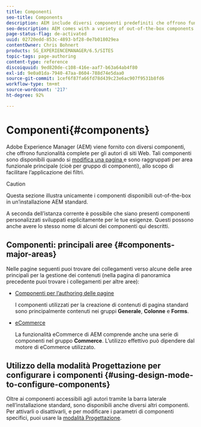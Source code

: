 ```yaml
---
title: Componenti
seo-title: Components
description: AEM include diversi componenti predefiniti che offrono funzionalità complete per gli autori di siti web.
seo-description: AEM comes with a variety of out-of-the-box components that provide comprehensive functionality for website authors.
page-status-flag: de-activated
uuid: 02720edd-853c-4893-bf28-0e7b018029ea
contentOwner: Chris Bohnert
products: SG_EXPERIENCEMANAGER/6.5/SITES
topic-tags: page-authoring
content-type: reference
discoiquuid: 9ed820de-c108-416e-aaf7-b63a64ab4f80
exl-id: 9e0a01da-7940-47aa-8604-788d74e5daa0
source-git-commit: 1cef6f87fa66fd78d439c23e6ac907f9531b8fd6
workflow-type: tm+mt
source-wordcount: '217'
ht-degree: 92%

---
```


# Componenti{#components}

Adobe Experience Manager (AEM) viene fornito con diversi componenti, che offrono funzionalità complete per gli autori di siti Web. Tali componenti sono disponibili quando si [modifica una pagina ](/help/sites-classic-ui-authoring/classic-page-author-edit-content.md) e sono raggruppati per area funzionale principale (cioè per gruppo di componenti), allo scopo di facilitare l’applicazione dei filtri.

>[!CAUTION]
>
>Questa sezione illustra unicamente i componenti disponibili out-of-the-box in un’installazione AEM standard.
>
>A seconda dell’istanza corrente è possibile che siano presenti componenti personalizzati sviluppati esplicitamente per le tue esigenze. Questi possono anche avere lo stesso nome di alcuni dei componenti qui descritti.

## Componenti: principali aree {#components-major-areas}

Nelle pagine seguenti puoi trovare dei collegamenti verso alcune delle aree principali per la gestione dei contenuti (nella pagina di panoramica precedente puoi trovare i collegamenti per altre aree): 

* [Componenti per l’authoring delle pagine](/help/sites-classic-ui-authoring/classic-page-author-edit-mode.md)

   I componenti utilizzati per la creazione di contenuti di pagina standard sono principalmente contenuti nei gruppi **Generale**, **Colonne** e **Forms**.

* [eCommerce](/help/commerce/cif-classic/administering/ecommerce.md)

   La funzionalità eCommerce di AEM comprende anche una serie di componenti nel gruppo **Commerce**. L’utilizzo effettivo può dipendere dal motore di eCommerce utilizzato.

## Utilizzo della modalità Progettazione per configurare i componenti {#using-design-mode-to-configure-components}

Oltre ai componenti accessibili agli autori tramite la barra laterale nell’installazione standard, sono disponibili anche diversi altri componenti. Per attivarli o disattivarli, e per modificare i parametri di componenti specifici, puoi usare la [modalità Progettazione](/help/sites-classic-ui-authoring/classic-page-author-design-mode.md#enable-disable-components).
